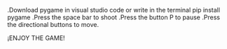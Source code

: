 .Download pygame in visual studio code or write in the terminal pip install pygame
.Press the space bar to shoot
.Press the button P to pause
.Press the directional buttons to move.

¡ENJOY THE GAME!
